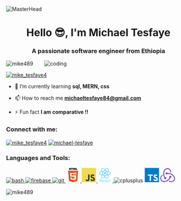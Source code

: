 ![MasterHead](https://lh3.googleusercontent.com/pw/ADCreHd_23WoTvgm-mYqRehvUX7ddaGWjRZ5HTpdgGbBKDMHIARA3oCWHCcBVFwLSLCKPu7jY8-RZGAcsTg2afDSP5hkvw5oN64j03nOvtu65b1ArXkf1T1rmfMOHivNLJsgrpbfYZe3zZz13yTMEp7DXsEQFeTwAmTklpKLkjRGnljwmYwXukN9Y_k2GyPlsr4sO6u4xy1uzfNWcpvQVIZ9RZztd-xWp1t_sME-yKQ00JvlxAotD0PFsJvPq2pBHuZ7s5uv-WMEBNvm6INxT9GGxN0LXrjWGROdDDV5Ivs-xRMnNTKBwcYKtMWlUnLmtNEb4T0rwcmL-HMRO_2C0w6bDMfh4wqcpXG6Nkz_NffTLLjrtfCptjIQyvWhupJSAfcWYq8sMtaqmQ2-_7N0lRhp0F-8qRrd4eAc5YR4l8cByTHEevHRK6_gDOvkZ80CoJFO52kXOEjCKJ1kZ0regJdVrC46iYrhidwlLn8SuqRqsEwAhnfWYW2f3DkJhoF0n80Rx7yoA8P1XoJrRWc_0zeUW9y-2cPApv4HRQiQqXmY2ImYYlIerKIQxXQRyu_d5-AUjCgOWnJ6xAnknjdHZpO0UZnlIxra511ZWEznMZoJYB4MJgXpEJaJRkTQP5wf5ucqK1ZZ5GC0hQKAnYUbB3BhXn7VaeVQwcdrgbqpDIOyRfHLxpmgVQXuYFga1crzxIe6snrxYfCsFvoBHdM6tx6FLtF_4UAuC6Z89SbWpHJWqMK-skGODagLZ2oeiaBd_fUL3qLtPi3OpbqdB-cxPnMW0Bq_W24tuURL8qqMqYfnwrV7KPyuu4wqo7RlBhTy2f4RsQJsuRRMmhbv3sEP4bdrRgIQi_xkgODKvqYNpLPRaEonLAR5oMzGd0XX5g6C1jDJ4LHL0AzE9WoEoN_b0TvYMSDoIT3z-tz1xByF_VeDmzf6xhub34TRbIxwYBk4vA=w1175-h661-s-no?authuser=0)
<h1 align="center">Hello 😎, I'm Michael Tesfaye</h1>
<h3 align="center">A passionate software engineer from Ethiopia</h3>
<img align="right" alt="coding" width="400" src="https://miro.medium.com/max/1360/1*IRGHmiGsa16stedQvIaZfw.gif">

<p align="left"> <img src="https://komarev.com/ghpvc/?username=mike489&label=Profile%20views&color=0e75b6&style=flat" alt="mike489" /> </p>

<p align="left"> <a href="https://twitter.com/mike_tesfaye4" target="blank"><img src="https://img.shields.io/twitter/follow/mike_tesfaye4?logo=twitter&style=for-the-badge" alt="mike_tesfaye4" /></a> </p>

- 🌱 I’m currently learning **sql, MERN, css**

- 📫 How to reach me **michaeltesfaye84@gmail.com**

- ⚡ Fun fact **I am comparative !!**

<h3 align="left">Connect with me:</h3>
<p align="left">
<a href="https://twitter.com/mike_tesfaye4" target="blank"><img align="center" src="https://raw.githubusercontent.com/rahuldkjain/github-profile-readme-generator/master/src/images/icons/Social/twitter.svg" alt="mike_tesfaye4" height="30" width="40" /></a>
<a href="https://linkedin.com/in/michael-tesfaye-b12244235" target="blank"><img align="center" src="https://raw.githubusercontent.com/rahuldkjain/github-profile-readme-generator/master/src/images/icons/Social/linked-in-alt.svg" alt="michael-tesfaye" height="30" width="40" /></a>
</p>

<h3 align="left">Languages and Tools:</h3>
<p align="left"> <a href="https://www.gnu.org/software/bash/" target="_blank" rel="noreferrer"> <img src="https://www.vectorlogo.zone/logos/gnu_bash/gnu_bash-icon.svg" alt="bash" width="40" height="40"/> </a> <a href="https://www.w3schools.com/cpp/" target="_blank" rel="noreferrer">  <a href="https://firebase.google.com/" target="_blank" rel="noreferrer"> <img src="https://www.vectorlogo.zone/logos/firebase/firebase-icon.svg" alt="firebase" width="40" height="40"/> </a> <a href="https://git-scm.com/" target="_blank" rel="noreferrer"> <img src="https://www.vectorlogo.zone/logos/git-scm/git-scm-icon.svg" alt="git" width="40" height="40"/> </a> <a href="https://www.w3.org/html/" target="_blank" rel="noreferrer"> <img src="https://raw.githubusercontent.com/devicons/devicon/master/icons/html5/html5-original-wordmark.svg" alt="html5" width="40" height="40"/> </a> <a href="https://developer.mozilla.org/en-US/docs/Web/JavaScript" target="_blank" rel="noreferrer"> <img src="https://raw.githubusercontent.com/devicons/devicon/master/icons/javascript/javascript-original.svg" alt="javascript" width="40" height="40"/> </a> <a href="https://reactjs.org/" target="_blank" rel="noreferrer"> <img src="https://raw.githubusercontent.com/devicons/devicon/master/icons/react/react-original-wordmark.svg" alt="react" width="40" height="40"/> </a>
<img src="https://www.vectorlogo.zone/logos/tailwindcss/tailwindcss-icon.svg" alt="cplusplus" width="40" height="40"/> </a>
<img src="https://raw.githubusercontent.com/devicons/devicon/master/icons/typescript/typescript-original.svg" width="40" height="40"/> </a>
<img src="https://raw.githubusercontent.com/devicons/devicon/master/icons/redux/redux-original.svg" width="40" height="40"/> </a>
</p>

<!-- <p><img align="left" src="https://github-readme-stats.vercel.app/api/top-langs?username=mike489&show_icons=true&locale=en&layout=compact" alt="mike489" /></p> -->


<p><img align="center" src="https://github-readme-streak-stats.herokuapp.com/?user=mike489&" alt="mike489" /></p>
